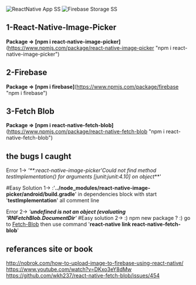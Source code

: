 
![ReactNative App SS](http://oi66.tinypic.com/2z9cwp5.jpg)
![Firebase Storage SS](http://oi65.tinypic.com/15gctvm.jpg)



## 1-React-Native-Image-Picker
**Package => [npm i react-native-image-picker]**(https://www.npmjs.com/package/react-native-image-picker "npm i react-native-image-picker")
## 2-Firebase
**Package => [npm i firebase]**(https://www.npmjs.com/package/firebase "npm i firebase")
## 3-Fetch Blob
**Package => [npm i react-native-fetch-blob]**(https://www.npmjs.com/package/react-native-fetch-blob "npm i react-native-fetch-blob")

## the bugs I caught
Error 1-> _'**:react-native-image-picker'Could not find method testImplementation() for arguments [junit:junit:4.10] on object_**'

#Easy Solution 1-> :'**../node_modules/react-native-image-picker/android/build.gradle**' in dependencies block with start '**testImplementation**' all comment line


Error 2-> _'**undefined is not an object (evaluating 'RNFetchBlob.DocumentDir**'_
#Easy solution 2-> :) npm new package ? :) go to [Fetch-Blob](https://www.npmjs.com/package/react-native-fetch-blob) then use command '**react-native link react-native-fetch-blob**'




## referances site or book
http://nobrok.com/how-to-upload-image-to-firebase-using-react-native/
https://www.youtube.com/watch?v=DKxo3eY8dMw
https://github.com/wkh237/react-native-fetch-blob/issues/454
